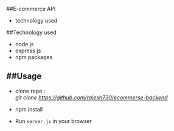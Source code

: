 ##E-commerce API

- technology used

##Technology used

- node js
- express js
- npm packages

## ##Usage

- clone repo : <br>
  _git clone https://github.com/rajesh730/ecommerse-backend_
- npm install

- Run `server.js` in your browser
